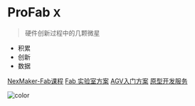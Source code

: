 
# ProFab <small>X</small>

> 硬件创新过程中的几颗微星

- 积累
- 创新
- 数据

[NexMaker-Fab课程](https://www.nexmaker.com/)
[Fab 实验室方案](lab/lab.md)
[AGV入门方案](agv/agv.md)
[原型开发服务](prototype/prototype.md)

![color](#0957C3)